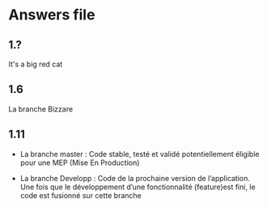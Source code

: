# Answers file

## 1.?
It's a big red cat

## 1.6
La branche Bizzare

## 1.11
- La branche master : Code stable, testé et validé potentiellement éligible pour une MEP (Mise En Production)

- La branche Developp : Code de la prochaine version de l’application. Une fois que le développement d’une fonctionnalité (feature)est fini, le code est fusionné sur cette branche 
